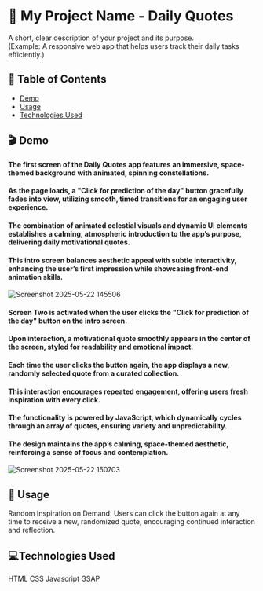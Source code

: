 # 🚀 My Project Name - Daily Quotes

A short, clear description of your project and its purpose.  
(Example: A responsive web app that helps users track their daily tasks efficiently.)

## 📖 Table of Contents

- [Demo](#demo)
- [Usage](#usage)
- [Technologies Used](#technologies-used)


## 🎬 Demo
 #### The first screen of the Daily Quotes app features an immersive, space-themed background with animated, spinning constellations.
 #### As the page loads, a "Click for prediction of the day" button gracefully fades into view, utilizing smooth, timed transitions for an engaging user experience.
 #### The combination of animated celestial visuals and dynamic UI elements establishes a calming, atmospheric introduction to the app’s purpose, delivering daily motivational quotes.
 #### This intro screen balances aesthetic appeal with subtle interactivity, enhancing the user’s first impression while showcasing front-end animation skills.

![Screenshot 2025-05-22 145506](https://github.com/user-attachments/assets/4873d335-45d2-41b3-8f2a-a3fe3bac120c)

 #### Screen Two is activated when the user clicks the "Click for prediction of the day" button on the intro screen. 
 #### Upon interaction, a motivational quote smoothly appears in the center of the screen, styled for readability and emotional impact.
 #### Each time the user clicks the button again, the app displays a new, randomly selected quote from a curated collection.
 #### This interaction encourages repeated engagement, offering users fresh inspiration with every click.
 #### The functionality is powered by JavaScript, which dynamically cycles through an array of quotes, ensuring variety and unpredictability. 
 #### The design maintains the app’s calming, space-themed aesthetic, reinforcing a sense of focus and contemplation.
 
![Screenshot 2025-05-22 150703](https://github.com/user-attachments/assets/f50dfdc5-8c99-4dce-97bd-573d6d2d69e2)


## 📖 Usage
Random Inspiration on Demand:
Users can click the button again at any time to receive a new, randomized quote, encouraging continued interaction and reflection.

## 💻Technologies Used

HTML
CSS
Javascript
GSAP




